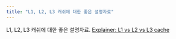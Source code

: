 ```yaml
---
title: "L1, L2, L3 캐쉬에 대한 좋은 설명자료"
---
```


L1, L2, L3 캐쉬에 대한 좋은 설명자료.
[Explainer: L1 vs L2 vs L3 cache]



[Explainer: L1 vs L2 vs L3 cache]: https://www.techspot.com/article/2066-cpu-l1-l2-l3-cache/

